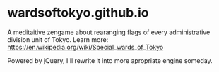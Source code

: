 # wardsoftokyo.github.io
A meditaitive zengame about rearanging flags of every administrative division unit of Tokyo.
Learn more: https://en.wikipedia.org/wiki/Special_wards_of_Tokyo

Powered by jQuery, I'll rewrite it into more apropriate engine someday.